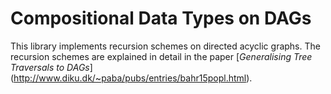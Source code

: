 Compositional Data Types on DAGs
================================

This library implements recursion schemes on directed acyclic
graphs. The recursion schemes are explained in detail in the paper
[*Generalising Tree Traversals to DAGs*]
(http://www.diku.dk/~paba/pubs/entries/bahr15popl.html).
